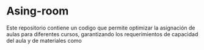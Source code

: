 # Asing-room

Este repositorio contiene un codigo que permite optimizar la asignación de aulas para diferentes cursos, garantizando los requerimientos de capacidad del aula y de materiales como 
